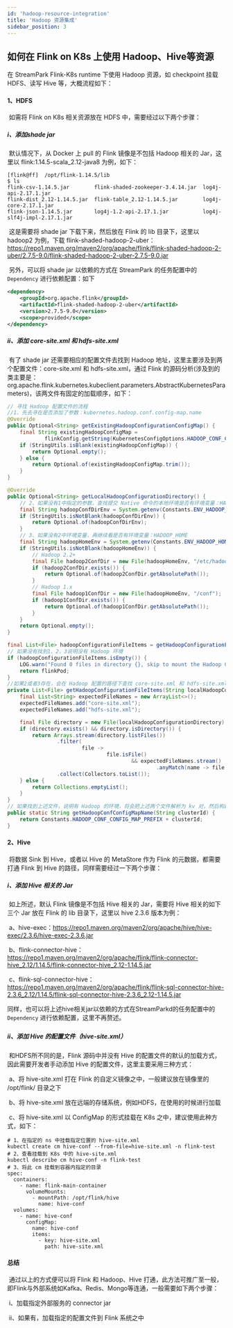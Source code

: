 ```yaml
---
id: 'hadoop-resource-integration'
title: 'Hadoop 资源集成'
sidebar_position: 3
---
```


## 如何在 Flink on K8s 上使用 Hadoop、Hive等资源


在 StreamPark Flink-K8s runtime 下使用 Hadoop 资源，如 checkpoint 挂载 HDFS、读写 Hive 等，大概流程如下：

#### 1、HDFS

​      如需将 Flink on K8s 相关资源放在 HDFS 中，需要经过以下两个步骤：

#####        i、添加shade jar

​           默认情况下，从 Docker 上 pull 的 Flink 镜像是不包括 Hadoop 相关的 Jar，这里以 flink:1.14.5-scala_2.12-java8 为例，如下：

```shell
[flink@ff]  /opt/flink-1.14.5/lib
$ ls
flink-csv-1.14.5.jar        flink-shaded-zookeeper-3.4.14.jar  log4j-api-2.17.1.jar
flink-dist_2.12-1.14.5.jar  flink-table_2.12-1.14.5.jar        log4j-core-2.17.1.jar
flink-json-1.14.5.jar       log4j-1.2-api-2.17.1.jar           log4j-slf4j-impl-2.17.1.jar
```

​         这是需要将 shade jar 下载下来，然后放在 Flink 的 lib 目录下，这里以 hadoop2 为例，下载 flink-shaded-hadoop-2-uber：https://repo1.maven.org/maven2/org/apache/flink/flink-shaded-hadoop-2-uber/2.7.5-9.0/flink-shaded-hadoop-2-uber-2.7.5-9.0.jar

​	另外，可以将 shade jar 以依赖的方式在 StreamPark 的任务配置中的 `Dependency` 进行依赖配置：如下

```xml
<dependency>
    <groupId>org.apache.flink</groupId>
    <artifactId>flink-shaded-hadoop-2-uber</artifactId>
    <version>2.7.5-9.0</version>
    <scope>provided</scope>
</dependency>
```



#####        ii、添加 core-site.xml 和 hdfs-site.xml

​            有了 shade jar 还需要相应的配置文件去找到 Hadoop 地址，这里主要涉及到两个配置文件：core-site.xml 和 hdfs-site.xml，通过 Flink 的源码分析(涉及到的类主要是：org.apache.flink.kubernetes.kubeclient.parameters.AbstractKubernetesParameters)，该两文件有固定的加载顺序，如下：

```java
// 寻找 Hadoop 配置文件的流程
//1、先去寻在是否添加了参数：kubernetes.hadoop.conf.config-map.name
@Override
public Optional<String> getExistingHadoopConfigurationConfigMap() {
    final String existingHadoopConfigMap =
            flinkConfig.getString(KubernetesConfigOptions.HADOOP_CONF_CONFIG_MAP);
    if (StringUtils.isBlank(existingHadoopConfigMap)) {
        return Optional.empty();
    } else {
        return Optional.of(existingHadoopConfigMap.trim());
    }
}

@Override
public Optional<String> getLocalHadoopConfigurationDirectory() {
    // 2、如果没有1中指定的参数，查找提交 Native 命令的本地环境是否有环境变量：HADOOP_CONF_DIR
    final String hadoopConfDirEnv = System.getenv(Constants.ENV_HADOOP_CONF_DIR);
    if (StringUtils.isNotBlank(hadoopConfDirEnv)) {
        return Optional.of(hadoopConfDirEnv);
    }
    // 3、如果没有2中环境变量，再继续看是否有环境变量：HADOOP_HOME
    final String hadoopHomeEnv = System.getenv(Constants.ENV_HADOOP_HOME);
    if (StringUtils.isNotBlank(hadoopHomeEnv)) {
        // Hadoop 2.2+
        final File hadoop2ConfDir = new File(hadoopHomeEnv, "/etc/hadoop");
        if (hadoop2ConfDir.exists()) {
            return Optional.of(hadoop2ConfDir.getAbsolutePath());
        }
        // Hadoop 1.x
        final File hadoop1ConfDir = new File(hadoopHomeEnv, "/conf");
        if (hadoop1ConfDir.exists()) {
            return Optional.of(hadoop1ConfDir.getAbsolutePath());
        }
    }
    return Optional.empty();
}

final List<File> hadoopConfigurationFileItems = getHadoopConfigurationFileItems(localHadoopConfigurationDirectory.get());
// 如果没有找到1、2、3说明没有 Hadoop 环境
if (hadoopConfigurationFileItems.isEmpty()) {
    LOG.warn("Found 0 files in directory {}, skip to mount the Hadoop Configuration ConfigMap.", localHadoopConfigurationDirectory.get());
    return flinkPod;
}
//如果2或者3存在，会在 Hadoop 配置的路径下查找 core-site.xml 和 hdfs-site.xml文件
private List<File> getHadoopConfigurationFileItems(String localHadoopConfigurationDirectory) {
    final List<String> expectedFileNames = new ArrayList<>();
    expectedFileNames.add("core-site.xml");
    expectedFileNames.add("hdfs-site.xml");

    final File directory = new File(localHadoopConfigurationDirectory);
    if (directory.exists() && directory.isDirectory()) {
        return Arrays.stream(directory.listFiles())
                .filter(
                        file ->
                                file.isFile()
                                        && expectedFileNames.stream()
                                                .anyMatch(name -> file.getName().equals(name)))
                .collect(Collectors.toList());
    } else {
        return Collections.emptyList();
    }
}
// 如果找到上述文件，说明有 Hadoop 的环境，将会把上述两个文件解析为 kv 对，然后构建成一个 ConfigMap，名字命名规则如下
public static String getHadoopConfConfigMapName(String clusterId) {
    return Constants.HADOOP_CONF_CONFIG_MAP_PREFIX + clusterId;
}
```



#### 2、Hive

​       将数据 Sink 到 Hive，或者以 Hive 的 MetaStore 作为 Flink 的元数据，都需要打通 Flink 到 Hive 的路径，同样需要经过一下两个步骤：

#####          i、添加 Hive 相关的 Jar

​	     如上所述，默认 Flink 镜像是不包括 Hive 相关的 Jar，需要将 Hive 相关的如下三个 Jar 放在 Flink 的 lib 目录下，这里以 hive 2.3.6 版本为例：

​                a、hive-exec：https://repo1.maven.org/maven2/org/apache/hive/hive-exec/2.3.6/hive-exec-2.3.6.jar

​                b、flink-connector-hive：https://repo1.maven.org/maven2/org/apache/flink/flink-connector-hive_2.12/1.14.5/flink-connector-hive_2.12-1.14.5.jar

​                c、flink-sql-connector-hive：https://repo1.maven.org/maven2/org/apache/flink/flink-sql-connector-hive-2.3.6_2.12/1.14.5/flink-sql-connector-hive-2.3.6_2.12-1.14.5.jar

​               同样，也可以将上述hive相关jar以依赖的方式在StreamParkd的任务配置中的`Dependency` 进行依赖配置，这里不再赘述。

#####          

#####          ii、添加 Hive 的配置文件（hive-site.xml）

​	       和HDFS所不同的是，Flink 源码中并没有 Hive 的配置文件的默认的加载方式，因此需要开发者手动添加 Hive 的配置文件，这里主要采用三种方式：

​		a、将 hive-site.xml 打在 Flink 的自定义镜像之中，一般建议放在镜像里的 /opt/flink/ 目录之下

​		b、将 hive-site.xml 放在远端的存储系统，例如HDFS，在使用的时候进行加载

​		c、将 hive-site.xml 以 ConfigMap 的形式挂载在 K8s 之中，建议使用此种方式，如下：

```shell
# 1、在指定的 ns 中挂载指定位置的 hive-site.xml
kubectl create cm hive-conf --from-file=hive-site.xml -n flink-test
# 2、查看挂载到 K8s 中的 hive-site.xml
kubectl describe cm hive-conf -n flink-test 
# 3、将此 cm 挂载到容器内指定的目录
spec:
  containers:
    - name: flink-main-container
      volumeMounts:
        - mountPath: /opt/flink/hive
          name: hive-conf
  volumes:
    - name: hive-conf
      configMap:
        name: hive-conf
        items:
          - key: hive-site.xml
            path: hive-site.xml
```



#### 总结

​        通过以上的方式便可以将 Flink 和 Hadoop、Hive 打通，此方法可推广至一般，即Flink与外部系统如Kafka、Redis、Mongo等连通，一般需要如下两个步骤：

​        i、加载指定外部服务的 connector jar

​	ii、如果有，加载指定的配置文件到 Flink 系统之中

